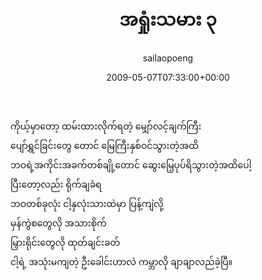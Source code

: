 ﻿---
_last_editor_used_jetpack: block-editor
_publicize_job_id: "59375086008"
_wp_old_date: "2021-06-09"
author: sailaopoeng
categories:
  - poems
date: "2009-05-07T07:33:00+00:00"
parent_post_id: null
post_id: "202"
timeline_notification: "1623209583"
title: အရှုံးသမား ၃
url: /2009/05/07/အရှုံးသမား-၃/

---
ကိုယ့်မှာတော့ ထမ်းထားလိုက်ရတဲ့ မျှော်လင့်ချက်ကြီး  
ပျော်ရွှင်ခြင်းတွေ တောင် မြေကြီးနှစ်ဝင်သွားတဲ့အထိ  
ဘဝရဲ့အကိုင်းအခက်တစ်ချို့တောင် ဆွေးမြေ့ပုပ်ရိသွားတဲ့အထိပေါ့  
ပြီးတော့လည်း ရိုက်ချခံရ  
ဘဝတစ်ခုလုံး ငါ့နှလုံးသားထဲမှာ ပြန့်ကျဲလို့  
မှန်ကွဲစတွေလို အသားစိုက်  
မြှားရိုင်းတွေလို ထုတ်ချင်းခတ်  
ငါ့ရဲ့ အသုံးမကျတဲ့ ဦးခေါင်းဟာလဲ ကမ္ဘာလို ချာချာလည်ခဲ့ပြီ။
